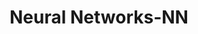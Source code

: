 ---
types: "word"

title: "Neural Networks-NN"

categories: ['']

tags: ['Neural', 'Networks']

arabic: 'شبكات عصبية'

arexps: []

enwords: ['Neural Networks-NN']

enexps: []

arlexicons: 'ش'

enlexicons: 'N'

authors: ['Ruqayya Roshdy']

translators: ['']

citations: 'تطبيقات الذكاء الاصطناعي في خدمة اللغة العربية'

sources: 'مركز الملك عبدالله بن عبدالعزيز الدولي لخدمة اللغة العربية'

word: "true"

slug: ""
---